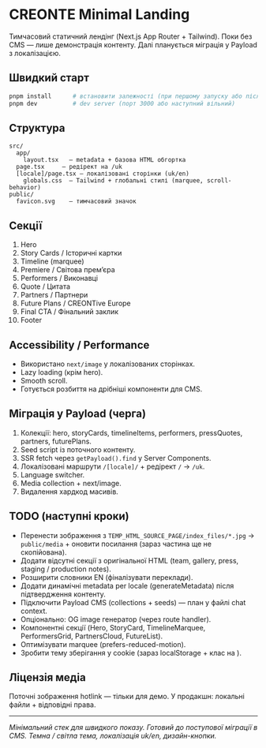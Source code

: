 # CREONTE Minimal Landing

Тимчасовий статичний лендінг (Next.js App Router + Tailwind). Поки без CMS — лише демонстрація контенту. Далі планується міграція у Payload з локалізацією.

## Швидкий старт

```bash
pnpm install      # встановити залежності (при першому запуску або після очищення)
pnpm dev          # dev server (порт 3000 або наступний вільний)
```

## Структура

```
src/
  app/
    layout.tsx   – metadata + базова HTML обгортка
  page.tsx     – редірект на /uk
  [locale]/page.tsx – локалізовані сторінки (uk/en)
    globals.css  – Tailwind + глобальні стилі (marquee, scroll-behavior)
public/
  favicon.svg    – тимчасовий значок
```

## Секції

1. Hero
2. Story Cards / Історичні картки
3. Timeline (marquee)
4. Premiere / Світова премʼєра
5. Performers / Виконавці
6. Quote / Цитата
7. Partners / Партнери
8. Future Plans / CREONTive Europe
9. Final CTA / Фінальний заклик
10. Footer

## Accessibility / Performance

- Використано `next/image` у локалізованих сторінках.
- Lazy loading (крім hero).
- Smooth scroll.
- Готується розбиття на дрібніші компоненти для CMS.

## Міграція у Payload (черга)

1. Колекції: hero, storyCards, timelineItems, performers, pressQuotes, partners, futurePlans.
2. Seed script із поточного контенту.
3. SSR fetch через `getPayload().find` у Server Components.
4. Локалізовані маршрути `/[locale]/` + редірект `/` → `/uk`.
5. Language switcher.
6. Media collection + next/image.
7. Видалення хардкод масивів.

## TODO (наступні кроки)

- Перенести зображення з `TEMP_HTML_SOURCE_PAGE/index_files/*.jpg` → `public/media` + оновити посилання (зараз частина ще не скопійована).
- Додати відсутні секції з оригінальної HTML (team, gallery, press, staging / production notes).
- Розширити словники EN (фіналізувати переклади).
- Додати динамічні metadata per locale (generateMetadata) після підтвердження контенту.
- Підключити Payload CMS (collections + seeds) — план у файлі chat context.
- Опціонально: OG image генератор (через route handler).
- Компонентні секції (Hero, StoryCard, TimelineMarquee, PerformersGrid, PartnersCloud, FutureList).
- Оптимізувати marquee (prefers-reduced-motion).
- Зробити тему зберігання у cookie (зараз localStorage + клас на <html>).

## Ліцензія медіа

Поточні зображення hotlink — тільки для демо. У продакшн: локальні файли + відповідні права.

---

_Мінімальний стек для швидкого показу. Готовий до поступової міграції в CMS. Темна / світла тема, локалізація uk/en, дизайн-кнопки._
